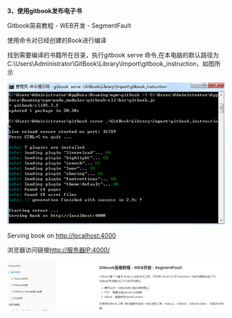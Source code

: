 **3、使用gitbook发布电子书**

Gitbook简易教程 - WEB开发 - SegmentFault

使用命令对已经创建的Book进行编译

找到需要编译的书籍所在目录，执行gitbook serve 命令,在本电脑的默认路径为C:\Users\Administrator\GitBook\Library\Import\gitbook\_instruction，如图所示

![](/assets/捕获.PNG)

Serving book on [http://localhost:4000](http://localhost:4000/)

浏览器访问链接[http://服务器IP:4000/](http://182.180.14.120:4000/)

![](/assets/h.PNG)



